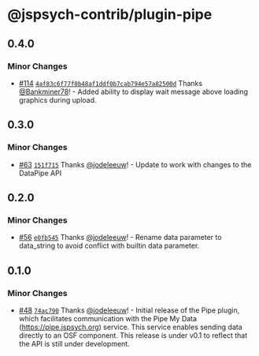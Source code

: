 # @jspsych-contrib/plugin-pipe

## 0.4.0

### Minor Changes

- [#114](https://github.com/jspsych/jspsych-contrib/pull/114) [`4af83c6f77f0b48af1ddf0b7cab794e57a82500d`](https://github.com/jspsych/jspsych-contrib/commit/4af83c6f77f0b48af1ddf0b7cab794e57a82500d) Thanks [@Bankminer78](https://github.com/Bankminer78)! - Added ability to display wait message above loading graphics during upload.

## 0.3.0

### Minor Changes

- [#63](https://github.com/jspsych/jspsych-contrib/pull/63) [`151f715`](https://github.com/jspsych/jspsych-contrib/commit/151f715bdee829fdf36cdbfbb6f25ba0ff56ff06) Thanks [@jodeleeuw](https://github.com/jodeleeuw)! - Update to work with changes to the DataPipe API

## 0.2.0

### Minor Changes

- [#56](https://github.com/jspsych/jspsych-contrib/pull/56) [`e0fb545`](https://github.com/jspsych/jspsych-contrib/commit/e0fb545153fa7e81a4ef8c29139b745c4ae56519) Thanks [@jodeleeuw](https://github.com/jodeleeuw)! - Rename data parameter to data_string to avoid conflict with builtin data parameter.

## 0.1.0

### Minor Changes

- [#48](https://github.com/jspsych/jspsych-contrib/pull/48) [`74ac790`](https://github.com/jspsych/jspsych-contrib/commit/74ac79018eb60a7396ed8b576496e94d79436daa) Thanks [@jodeleeuw](https://github.com/jodeleeuw)! - Initial release of the Pipe plugin, which facilitates communication with the Pipe My Data (https://pipe.jspsych.org) service. This service enables sending data directly to an OSF component. This release is under v0.1 to reflect that the API is still under development.
